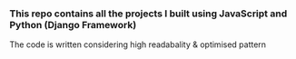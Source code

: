 <h3>This repo contains all the projects I built using JavaScript and Python (Django Framework) </h3>
The code is written considering high readabality & optimised pattern
